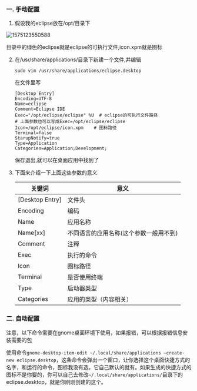 ### 一. 手动配置

1. 假设我的eclipse放在/opt/目录下

![1575123550588](./img/配置应用快捷方式.png)

   目录中的绿色的eclipse就是eclipse的可执行文件,icon.xpm就是图标

2. 在/usr/share/applications/目录下新建一个文件,并编辑

   `sudo vim /usr/share/applications/eclipse.desktop`

   在文件里写

   ```shell
   [Desktop Entry]
   Encoding=UTF-8
   Name=eclipse
   Comment=Eclipse IDE
   Exec="/opt/eclipse/eclipse" %U  # eclipse的可执行文件路径
   # 上面参数也可以写成Exec=/opt/eclipse/eclipse
   Icon=/opt/eclipse/icon.xpm    # 图标路径
   Terminal=false
   StarupNotify=true
   Type=Application
   Categories=Application;Development;
   ```

   保存退出,就可以在桌面应用中找到了

3. 下面来介绍一下上面这些参数的意义

   | 关键词          | 意义                                   |
   | --------------- | -------------------------------------- |
   | [Desktop Entry] | 文件头                                 |
   | Encoding        | 编码                                   |
   | Name            | 应用名称                               |
   | Name[xx]        | 不同语言的应用名称(这个参数一般用不到) |
   | Comment         | 注释                                   |
   | Exec            | 执行的命令                             |
   | Icon            | 图标路径                               |
   | Terminal        | 是否使用终端                           |
   | Type            | 启动器类型                             |
   | Categories      | 应用的类型（内容相关）                 |

### 二. 自动配置

注意，以下命令需要在gnome桌面环境下使用，如果报错，可以根据报错信息安装需要的包

使用命令`gnome-desktop-item-edit ~/.local/share/applications –create-new eclipse.desktop`，这条命令会弹出一个窗口，让你选择这个桌面快捷方式的名字，和运行的命令，图标我没有选，它自己默认的就有。如果生成的快捷方式的图标不是你要的，你可以自己去修改`~/.local/share/applications/`目录下的eclipse.desktop，就是你刚刚创建的这个。